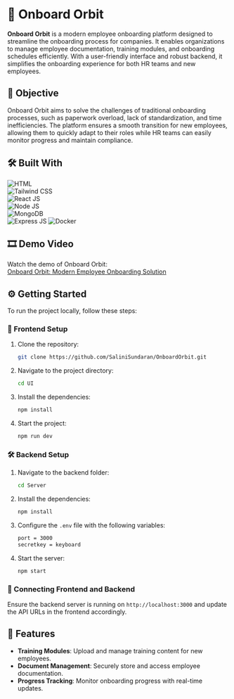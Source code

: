 # 🚀 Onboard Orbit

**Onboard Orbit** is a modern employee onboarding platform designed to streamline the onboarding process for companies. It enables organizations to manage employee documentation, training modules, and onboarding schedules efficiently. With a user-friendly interface and robust backend, it simplifies the onboarding experience for both HR teams and new employees.

## 🎯 Objective

Onboard Orbit aims to solve the challenges of traditional onboarding processes, such as paperwork overload, lack of standardization, and time inefficiencies. The platform ensures a smooth transition for new employees, allowing them to quickly adapt to their roles while HR teams can easily monitor progress and maintain compliance.

## 🛠️ Built With

![HTML](https://img.shields.io/badge/HTML-000000?style=flat&logo=html5&logoColor=E34F26&logoHeight=40)  
![Tailwind CSS](https://img.shields.io/badge/Tailwind%20CSS-38B2AC?style=flat&logo=tailwindcss&logoColor=white)  
![React JS](https://img.shields.io/badge/React-61DAFB?style=flat&logo=react&logoColor=black)  
![Node JS](https://img.shields.io/badge/Node.js-339933?style=flat&logo=nodedotjs&logoColor=white)  
![MongoDB](https://img.shields.io/badge/MongoDB-47A248?style=flat&logo=mongodb&logoColor=white)  
![Express JS](https://img.shields.io/badge/Express.js-404D59?style=flat&logo=express&logoColor=white)
![Docker](https://img.shields.io/badge/Docker-2496ED?style=flat&logo=docker&logoColor=white)


## 🎞️ Demo Video

Watch the demo of Onboard Orbit:  
[Onboard Orbit: Modern Employee Onboarding Solution](#)

## ⚙️ Getting Started

To run the project locally, follow these steps:

### 🚀 Frontend Setup

1. Clone the repository:
    ```bash
    git clone https://github.com/SaliniSundaran/OnboardOrbit.git
    ```
2. Navigate to the project directory:
    ```bash
    cd UI
    ```
3. Install the dependencies:
    ```bash
    npm install
    ```
4. Start the project:
    ```bash
    npm run dev
    ```

### 🛠️ Backend Setup

1. Navigate to the backend folder:
    ```bash
    cd Server
    ```
2. Install the dependencies:
    ```bash
    npm install
    ```
3. Configure the `.env` file with the following variables:
    ```bash
    port = 3000
    secretkey = keyboard
    ```
4. Start the server:
    ```bash
    npm start
    ```

### 🔗 Connecting Frontend and Backend

Ensure the backend server is running on `http://localhost:3000` and update the API URLs in the frontend accordingly.

## 🔑 Features

- **Training Modules**: Upload and manage training content for new employees.  
- **Document Management**: Securely store and access employee documentation.  
- **Progress Tracking**: Monitor onboarding progress with real-time updates.  





